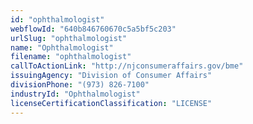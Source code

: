 ```yaml
---
id: "ophthalmologist"
webflowId: "640b846760670c5a5bf5c203"
urlSlug: "ophthalmologist"
name: "Ophthalmologist"
filename: "ophthalmologist"
callToActionLink: "http://njconsumeraffairs.gov/bme"
issuingAgency: "Division of Consumer Affairs"
divisionPhone: "(973) 826-7100"
industryId: "Ophthalmologist"
licenseCertificationClassification: "LICENSE"
---
```


